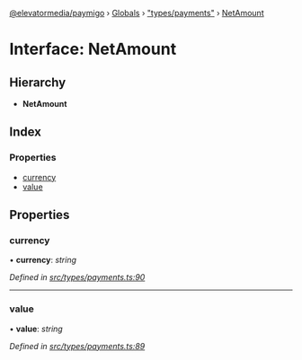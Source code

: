 [@elevatormedia/paymigo](../README.md) › [Globals](../globals.md) › ["types/payments"](../modules/_types_payments_.md) › [NetAmount](_types_payments_.netamount.md)

# Interface: NetAmount

## Hierarchy

-   **NetAmount**

## Index

### Properties

-   [currency](_types_payments_.netamount.md#currency)
-   [value](_types_payments_.netamount.md#value)

## Properties

### currency

• **currency**: _string_

_Defined in [src/types/payments.ts:90](https://github.com/ELEVATORmedia/paymigo/blob/ae92c39/src/types/payments.ts#L90)_

---

### value

• **value**: _string_

_Defined in [src/types/payments.ts:89](https://github.com/ELEVATORmedia/paymigo/blob/ae92c39/src/types/payments.ts#L89)_
